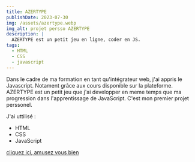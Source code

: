 ```yaml
---
title: AZERTYPE
publishDate: 2023-07-30
img: /assets/azertype.webp
img_alt: projet persso AZERTYPE
description: |
  AZERTYPE est un petit jeu en ligne, coder en JS.
tags:
  - HTML
  - CSS
  - javascript
---
```



Dans le cadre de ma formation en tant qu'intégrateur web, j'ai appris le Javascript. Notament grâce aux cours disponible sur la plateforme.
AZERTYPE est un petit jeu que j'ai developper en meme temps que ma progression dans l'apprentissage de JavaScript.
C'est mon premier projet perssonel.

J'ai uttilisé : 
- HTML
- CSS
- JavaScript




<a href ="https://ginny-siix.github.io/AzerType-oc/"> cliquez ici, amusez vous bien <a>